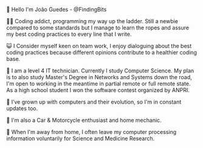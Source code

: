 👋 Hello I'm João Guedes - @FindingBits

🧑‍💻 Coding addict, programming my way up the ladder.
Still a newbie compared to some standards but I manage to learn the ropes and assure my best coding practices to every line that I write.

😺 I Consider myself keen on team work, I enjoy dialoguing about the best coding practices because different opinions contribute to a healthier coding base.

🏫 I am a level 4 IT technician.
Currently I study Computer Science. My plan is to also study Master's Degree in Networks and Systems down the road, I'm open to working in the meantime in partial remote or full remote state.
As a high school student I won the software contest organized by ANPRI.

💾 I’ve grown up with computers and their evolution, so I'm in constant updates too.

🚗 I'm also a Car & Motorcycle enthusiast and home mechanic.

💊 When I'm away from home, I often leave my computer processing information voluntarily for Science and Medicine Research. 
